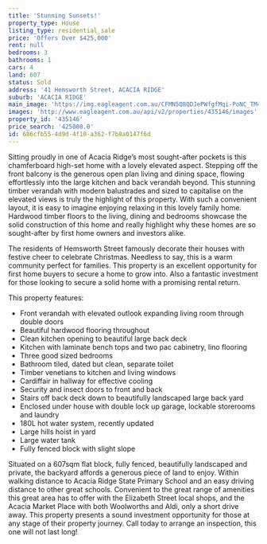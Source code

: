 ```yaml
---
title: 'Stunning Sunsets!'
property_type: House
listing_type: residential_sale
price: 'Offers Over $425,000'
rent: null
bedrooms: 3
bathrooms: 1
cars: 4
land: 607
status: Sold
address: '41 Hemsworth Street, ACACIA RIDGE'
suburb: 'ACACIA RIDGE'
main_image: 'https://img.eagleagent.com.au/CFMN5Q8QDJePWfgfMqi-PoNC_TM=/1280x854/smart/https://s3-us-west-2.amazonaws.com/eagleagent-orig/images/6820958/124507274-image-M.jpg'
images: 'http://www.eagleagent.com.au/api/v2/properties/435146/images'
property_id: '435146'
price_search: '425000.0'
id: 686cfb55-4d9d-4f10-a362-f7b8a0147f6d
---
```

Sitting proudly in one of Acacia Ridge’s most sought-after pockets is this chamferboard high-set home with a lovely elevated aspect. Stepping off the front balcony is the generous open plan living and dining space, flowing effortlessly into the large kitchen and back verandah beyond. This stunning timber verandah with modern balustrades and sized to capitalise on the elevated views is truly the highlight of this property. With such a convenient layout, it is easy to imagine enjoying relaxing in this lovely family home. Hardwood timber floors to the living, dining and bedrooms showcase the solid construction of this home and really highlight why these homes are so sought-after by first home owners and investors alike.

The residents of Hemsworth Street famously decorate their houses with festive cheer to celebrate Christmas. Needless to say, this is a warm community perfect for families. This property is an excellent opportunity for first home buyers to secure a home to grow into. Also a fantastic investment for those looking to secure a solid home with a promising rental return.

This property features:

*  Front verandah with elevated outlook expanding living room through double doors
*  Beautiful hardwood flooring throughout
*  Clean kitchen opening to beautiful large back deck
*  Kitchen with laminate bench tops and two pac cabinetry, lino flooring
*  Three good sized bedrooms
*  Bathroom tiled, dated but clean, separate toilet
*  Timber venetians to kitchen and living windows
*  Cardiffair in hallway for effective cooling
*  Security and insect doors to front and back
*  Stairs off back deck down to beautifully landscaped large back yard
*  Enclosed under house with double lock up garage, lockable storerooms and laundry
*  180L hot water system, recently updated
*  Large hills hoist in yard
*  Large water tank
*  Fully fenced block with slight slope

Situated on a 607sqm flat block, fully fenced, beautifully landscaped and private, the backyard affords a generous piece of land to enjoy. Within walking distance to Acacia Ridge State Primary School and an easy driving distance to other great schools. Convenient to the great range of amenities this great area has to offer with the Elizabeth Street local shops, and the Acacia Market Place with both Woolworths and Aldi, only a short drive away. This property presents a sound investment opportunity for those at any stage of their property journey. Call today to arrange an inspection, this one will not last long!